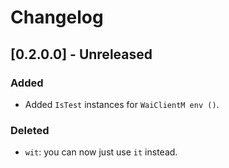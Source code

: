 # Changelog

## [0.2.0.0] - Unreleased

### Added

* Added `IsTest` instances for `WaiClientM env ()`.

### Deleted

* `wit`: you can now just use `it` instead.
